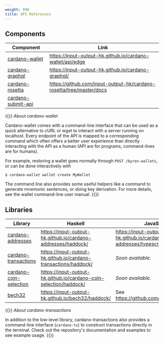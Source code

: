 ```yaml
---
weight: 998
title: API References
---
```


## Components

Component                            | Link
---                                  | ---
[cardano-wallet][cardano-wallet]     | https://input-output-hk.github.io/cardano-wallet/api/edge
[cardano-graphql][cardano-graphql]   | https://input-output-hk.github.io/cardano-graphql/
[cardano-rosetta][cardano-rosetta]   | https://github.com/input-output-hk/cardano-rosetta/tree/master/docs
[cardano-submit-api][cardano-submit-api]   |


{{<hint info>}}
_About cardano-wallet_

Cardano-wallet comes with a command-line interface that can be used as a quick alternative to cURL or wget to interact with a server running on localhost. Every endpoint of the API is mapped to a corresponding command which often offers a better user experience than directly interacting with the API as a human (API are for programs, command-lines are for humans).

For example, restoring a wallet goes normally through `POST /byron-wallets`, or can be done interactively with

```
$ cardano-wallet wallet create MyWallet
```

The command line also provides some useful helpers like a command to generate mnemonic sentences, or doing key derivation. For more details, see the wallet command-line user manual.
{{</hint>}}

## Libraries

Library                                          | Haskell                                                           | JavaScript
---                                              | ---                                                               | ---
[cardano-addresses][cardano-addresses]           | https://input-output-hk.github.io/cardano-addresses/haddock/      | https://input-output-hk.github.io/cardano-addresses/typescript/
[cardano-transactions][cardano-transactions]     | https://input-output-hk.github.io/cardano-transactions/haddock/   | _Soon available._
[cardano-coin-selection][cardano-coin-selection] | https://input-output-hk.github.io/cardano-coin-selection/haddock/ | _Soon available._
[bech32][bech32]                                 | https://input-output-hk.github.io/bech32/haddock/                 | See https://github.com/bitcoinjs/bech32

{{<hint info>}}
_About cardano-transactions_

In addition to the low-level library, cardano-transactions also provides a command-line interface (`cardano-tx`) to construct transactions directly in the terminal.
Check out the repository's documentation and examples to see example usage.
{{</hint>}}

[cardano-wallet]: https://github.com/input-output-hk/cardano-wallet
[cardano-submit-api]: https://github.com/input-output-hk/cardano-node/tree/master/cardano-submit-api
[cardano-graphql]: https://github.com/input-output-hk/cardano-graphql
[cardano-rosetta]: https://github.com/input-output-hk/cardano-rosetta

[cardano-coin-selection]: https://github.com/input-output-hk/cardano-coin-selection
[cardano-addresses]: https://github.com/input-output-hk/cardano-addresses
[cardano-transactions]: https://github.com/input-output-hk/cardano-transactions
[bech32]: https://github.com/input-output-hk/bech32
